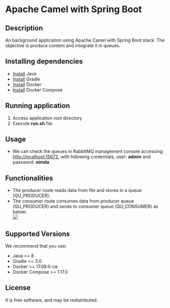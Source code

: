 # Apache Camel with Spring Boot

## Description
An background application using Apache Camel with Spring Boot stack. The objective is produce content and integrate it in queues.

## Installing dependencies
- [Install](http://www.oracle.com/technetwork/java/javase/downloads/index.html) Java
- [Install](https://gradle.org/install/) Gradle
- [Install](https://docs.docker.com/engine/installation/) Docker
- [Install](https://docs.docker.com/compose/install/) Docker Compose

## Running application
1. Access application root directory
2. Execute **run.sh** file
    
## Usage
- We can check the queues in RabbitMQ management console accessing: [http://localhost:15672](http://localhost:15672), with following credentials, user: **admin** and password: **nimda**   

## Functionalities
- The producer route reads data from file and stores in a queue (QU_PRODUCER).
- The consumer route consumes data from producer queue (QU_PRODUCER) and sends to consumer queue (QU_CONSUMER) as below:<br/>
![](https://preview.ibb.co/isr19b/Screenshot_from_2017_12_07_17_09_11.png)

## Supported Versions
We recommend that you use:
 - Java >= 8
 - Gradle >= 3.0
 - Docker >= 17.09.0-ce
 - Docker Compose >= 1.17.0
     
## License
It is free software, and may be redistributed.
